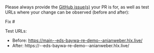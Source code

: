 Please always provide the [GitHub issue(s)](../issues) your PR is for, as well as test URLs where your change can be observed (before and after):

Fix #<gh-issue-id>

Test URLs:
- Before: https://main--eds-baywa-re-demo--anianweber.hlx.live/
- After: https://<branch>--eds-baywa-re-demo--anianweber.hlx.live/
